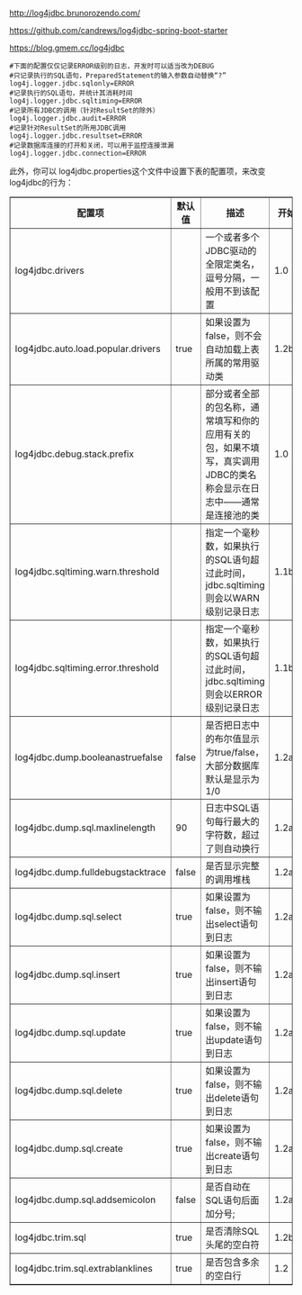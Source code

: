 http://log4jdbc.brunorozendo.com/

https://github.com/candrews/log4jdbc-spring-boot-starter

https://blog.gmem.cc/log4jdbc

	#下面的配置仅仅记录ERROR级别的日志，开发时可以适当改为DEBUG
	#只记录执行的SQL语句，PreparedStatement的输入参数自动替换“?”
	log4j.logger.jdbc.sqlonly=ERROR
	#记录执行的SQL语句，并统计其消耗时间
	log4j.logger.jdbc.sqltiming=ERROR
	#记录所有JDBC的调用（针对ResultSet的除外）
	log4j.logger.jdbc.audit=ERROR
	#记录针对ResultSet的所用JDBC调用
	log4j.logger.jdbc.resultset=ERROR
	#记录数据库连接的打开和关闭，可以用于监控连接泄漏
	log4j.logger.jdbc.connection=ERROR


此外，你可以 log4jdbc.properties这个文件中设置下表的配置项，来改变log4jdbc的行为：

<table style="width: 100%;" cellspacing="0" cellpadding="0" border="1">
<tbody>
<tr>
<td style="text-align: center;"><b>配置项</b></td>
<td style="width: 90px; text-align: center;"><b>默认值</b></td>
<td style="text-align: center;"><b>描述</b></td>
<td style="width: 90px; text-align: center;"><b>开始版本</b></td>
</tr>
<tr>
<td>log4jdbc.drivers</td>
<td></td>
<td>一个或者多个JDBC驱动的全限定类名，逗号分隔，一般用不到该配置</td>
<td>1.0</td>
</tr>
<tr>
<td>log4jdbc.auto.load.popular.drivers</td>
<td>true</td>
<td>如果设置为false，则不会自动加载上表所属的常用驱动类</td>
<td>1.2beta2</td>
</tr>
<tr>
<td>log4jdbc.debug.stack.prefix</td>
<td></td>
<td>部分或者全部的包名称，通常填写和你的应用有关的包，如果不填写，真实调用JDBC的类名称会显示在日志中——通常是连接池的类</td>
<td>1.0</td>
</tr>
<tr>
<td>log4jdbc.sqltiming.warn.threshold</td>
<td></td>
<td>指定一个毫秒数，如果执行的SQL语句超过此时间，jdbc.sqltiming则会以WARN级别记录日志</td>
<td>1.1beta1</td>
</tr>
<tr>
<td>log4jdbc.sqltiming.error.threshold</td>
<td></td>
<td>指定一个毫秒数，如果执行的SQL语句超过此时间，jdbc.sqltiming则会以ERROR级别记录日志</td>
<td>1.1beta1</td>
</tr>
<tr>
<td>log4jdbc.dump.booleanastruefalse</td>
<td>false</td>
<td>是否把日志中的布尔值显示为true/false，大部分数据库默认是显示为1/0</td>
<td>1.2alpha1</td>
</tr>
<tr>
<td>log4jdbc.dump.sql.maxlinelength</td>
<td>90</td>
<td>日志中SQL语句每行最大的字符数，超过了则自动换行</td>
<td>1.2alpha1</td>
</tr>
<tr>
<td>log4jdbc.dump.fulldebugstacktrace</td>
<td>false</td>
<td>是否显示完整的调用堆栈</td>
<td>1.2alpha1</td>
</tr>
<tr>
<td>log4jdbc.dump.sql.select</td>
<td>true</td>
<td>如果设置为false，则不输出select语句到日志</td>
<td>1.2alpha1</td>
</tr>
<tr>
<td>log4jdbc.dump.sql.insert</td>
<td>true</td>
<td>如果设置为false，则不输出insert语句到日志</td>
<td>1.2alpha1</td>
</tr>
<tr>
<td>log4jdbc.dump.sql.update</td>
<td>true</td>
<td>如果设置为false，则不输出update语句到日志</td>
<td>1.2alpha1</td>
</tr>
<tr>
<td>log4jdbc.dump.sql.delete</td>
<td>true</td>
<td>如果设置为false，则不输出delete语句到日志</td>
<td>1.2alpha1</td>
</tr>
<tr>
<td>log4jdbc.dump.sql.create</td>
<td>true</td>
<td>如果设置为false，则不输出create语句到日志</td>
<td>1.2alpha1</td>
</tr>
<tr>
<td>log4jdbc.dump.sql.addsemicolon</td>
<td>false</td>
<td>是否自动在SQL语句后面加分号;</td>
<td>1.2alpha1</td>
</tr>
<tr>
<td>log4jdbc.trim.sql</td>
<td>true</td>
<td>是否清除SQL头尾的空白符</td>
<td>1.2beta2</td>
</tr>
<tr>
<td>log4jdbc.trim.sql.extrablanklines</td>
<td>true</td>
<td>是否包含多余的空白行</td>
<td>1.2</td>
</tr>
</tbody>
</table>